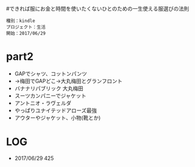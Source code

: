 #できれば服にお金と時間を使いたくないひとのための一生使える服選びの法則

    種別：kindle
    プロジェクト：生活
    開始：2017/06/29

# part2
- GAPでシャツ、コットンパンツ
- →梅田でGAPどこ→大丸梅田とグランフロント
- バナナリパブリック 大丸梅田
- スーツカンパニーでジャケット
- アントニオ・ラヴェルダ
- やっぱりユナイテッドアローズ最強
- アウターやジャケット、小物(靴とか)

# LOG
- 2017/06/29 425
